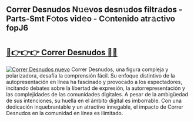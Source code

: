 ## Correr Desnudos N𝚞𝚎vos desn𝚞dos filtr𝚊dos - Parts-Smt F𝚘tos vid𝚎o - C𝚘ntenido atr𝚊ctivo fopJ6

# <h2><a href="http://mb7zft.tromn.icu/?c=Correr+Desnudos">🔗👉👉👉 Correr Desnudos 🔗🔗</a></h2>

[![Correr Desnudos nuevo](https://i.imgur.com/pEAQMta.gif)](http://mb7zft.tromn.icu/?c=Correr+Desnudos)
Correr Desnudos, una figura compleja y polarizadora, desafía la comprensión fácil. Su enfoque distintivo de la autopresentación en línea ha fascinado y provocado a los espectadores, incitando debates sobre la libertad de expresión, la autorrepresentación y las complejidades de las comunidades digitales. A pesar de la ambigüedad de sus intenciones, su huella en el ámbito digital es imborrable. Con una dedicación inquebrantable y un atractivo innegable, el impacto de Correr Desnudos en la comunidad en línea es ilimitado.
